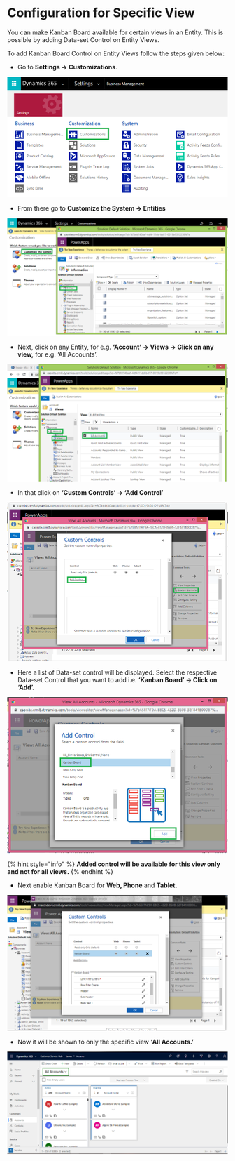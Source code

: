# Configuration for Specific View

You can make Kanban Board available for certain views in an Entity. This is possible by adding Data-set Control on Entity Views.

To add Kanban Board Control on Entity Views follow the steps given below:

* Go to **Settings -> Customizations**.

![](<../../.gitbook/assets/1 (25).png>)

* &#x20;From there go to **Customize the System -> Entities**

![](../../.gitbook/assets/2.png)

* Next, click on any Entity, for e.g. **‘Account’ -> Views -> Click on any view,** for e.g. ‘All Accounts’.

![](<../../.gitbook/assets/3 (32).png>)

* In that click on **‘Custom Controls’ -> ‘Add Control’**

![](<../../.gitbook/assets/4 (13).png>)

* Here a list of Data-set control will be displayed. Select the respective Data-set Control that you want to add i.e. **‘Kanban Board’ -> Click on ‘Add’.**

![](<../../.gitbook/assets/5 (8).png>)

{% hint style="info" %}
**Added control will be available for this view only and not for all views.**
{% endhint %}

* Next enable Kanban Board for **Web, Phone** and **Tablet.**

![](<../../.gitbook/assets/1 (24).png>)

* Now it will be shown to only the specific view ‘**All Accounts.’**

![](../../.gitbook/assets/ConfigureSpecificView-last.png)
